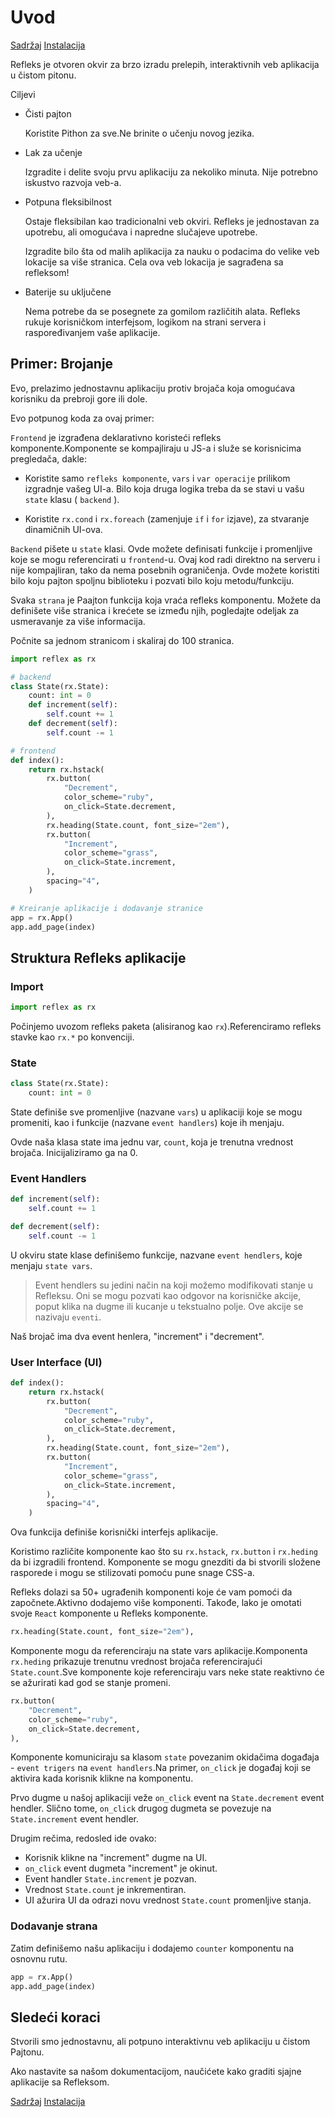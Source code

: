
# Uvod

[Sadržaj](00_sadrzaj.md) [Instalacija](02_install.md)

Refleks je otvoren okvir za brzo izradu prelepih, interaktivnih veb aplikacija u čistom pitonu.

Ciljevi

- Čisti pajton

  Koristite Pithon za sve.Ne brinite o učenju novog jezika.

- Lak za učenje

  Izgradite i delite svoju prvu aplikaciju za nekoliko minuta. Nije potrebno iskustvo razvoja veb-a.

- Potpuna fleksibilnost

  Ostaje fleksibilan kao tradicionalni veb okviri. Refleks je jednostavan za upotrebu, ali omogućava i napredne slučajeve upotrebe.

  Izgradite bilo šta od malih aplikacija za nauku o podacima do velike veb lokacije sa više stranica. Cela ova veb lokacija je sagrađena sa refleksom!

- Baterije su uključene

  Nema potrebe da se posegnete za gomilom različitih alata. Refleks rukuje korisničkom interfejsom, logikom na strani servera i raspoređivanjem vaše aplikacije.

## Primer: Brojanje

Evo, prelazimo jednostavnu aplikaciju protiv brojača koja omogućava korisniku da prebroji gore ili dole.

Evo potpunog koda za ovaj primer:

`Frontend` je izgrađena deklarativno koristeći refleks komponente.Komponente se kompajliraju u JS-a i služe se korisnicima pregledača, dakle:

- Koristite samo `refleks komponente`, `vars` i `var operacije` prilikom
  izgradnje vašeg UI-a. Bilo koja druga logika treba da se stavi u vašu `state` klasu ( `backend` ).

- Koristite `rx.cond` i `rx.foreach` (zamenjuje `if` i `for` izjave), za
  stvaranje dinamičnih UI-ova.

`Backend` pišete u `state` klasi. Ovde možete definisati funkcije i promenljive koje se mogu referencirati u `frontend`-u. Ovaj kod radi direktno na serveru i nije kompajliran, tako da nema posebnih ograničenja. Ovde možete koristiti bilo koju pajton spoljnu biblioteku i pozvati bilo koju metodu/funkciju.

Svaka `strana` je Paajton funkcija koja vraća refleks komponentu. Možete da definišete više stranica i krećete se između njih, pogledajte odeljak za usmeravanje za više informacija.

Počnite sa jednom stranicom i skaliraj do 100 stranica.

```py
import reflex as rx

# backend
class State(rx.State):
    count: int = 0
    def increment(self):
        self.count += 1
    def decrement(self):
        self.count -= 1

# frontend
def index():
    return rx.hstack(
        rx.button(
            "Decrement",
            color_scheme="ruby",
            on_click=State.decrement,
        ),
        rx.heading(State.count, font_size="2em"),
        rx.button(
            "Increment",
            color_scheme="grass",
            on_click=State.increment,
        ),
        spacing="4",
    )

# Kreiranje aplikacije i dodavanje stranice
app = rx.App()
app.add_page(index)
```

## Struktura Refleks aplikacije

### Import

```py
import reflex as rx
```

Počinjemo uvozom refleks paketa (alisiranog kao `rx`).Referenciramo refleks stavke kao `rx.*` po konvenciji.

### State

```py
class State(rx.State):
    count: int = 0
```

State definiše sve promenljive (nazvane `vars`) u aplikaciji koje se mogu promeniti, kao i funkcije (nazvane `event handlers`) koje ih menjaju.

Ovde naša klasa state ima jednu var, `count`, koja je trenutna vrednost brojača. Inicijaliziramo ga na 0.

### Event Handlers

```py
def increment(self):
    self.count += 1

def decrement(self):
    self.count -= 1
```

U okviru state klase definišemo funkcije, nazvane `event hendlers`, koje menjaju `state vars`.

> Event hendlers su jedini način na koji možemo modifikovati stanje u
  Refleksu. Oni se mogu pozvati kao odgovor na korisničke akcije, poput klika na dugme ili kucanje u tekstualno polje. Ove akcije se nazivaju `eventi`.

Naš brojač ima dva event henlera, "increment" i "decrement".

### User Interface (UI)

```py
def index():
    return rx.hstack(
        rx.button(
            "Decrement",
            color_scheme="ruby",
            on_click=State.decrement,
        ),
        rx.heading(State.count, font_size="2em"),
        rx.button(
            "Increment",
            color_scheme="grass",
            on_click=State.increment,
        ),
        spacing="4",
    )
```

Ova funkcija definiše korisnički interfejs aplikacije.

Koristimo različite komponente kao što su `rx.hstack`, `rx.button` i `rx.heding` da bi izgradili frontend. Komponente se mogu gnezditi da bi  stvorili složene rasporede i mogu se stilizovati pomoću pune snage CSS-a.

Refleks dolazi sa 50+ ugrađenih komponenti koje će vam pomoći da započnete.Aktivno dodajemo više komponenti. Takođe, lako je omotati svoje `React` komponente u Refleks komponente.

```py
rx.heading(State.count, font_size="2em"),
```

Komponente mogu da referenciraju na state vars aplikacije.Komponenta `rx.heding` prikazuje trenutnu vrednost brojača referencirajući `State.count`.Sve komponente koje referenciraju vars neke state reaktivno će se ažurirati kad god se stanje promeni.

```py
rx.button(
    "Decrement",
    color_scheme="ruby",
    on_click=State.decrement,
),
```

Komponente komuniciraju sa klasom `state` povezanim okidačima događaja - `event trigers` na `event handlers`.Na primer, `on_click` je događaj koji se aktivira kada korisnik klikne na komponentu.

Prvo dugme u našoj aplikaciji veže `on_click` event na `State.decrement` event hendler. Slično tome, `on_click` drugog dugmeta se povezuje na `State.increment` event hendler.

Drugim rečima, redosled ide ovako:

- Korisnik klikne na "increment" dugme na UI.
- `on_click` event dugmeta "increment" je okinut.
- Event handler `State.increment` je pozvan.
- Vrednost `State.count` je inkrementiran.
- UI ažurira UI da odrazi novu vrednost `State.count` promenljive stanja.

### Dodavanje strana

Zatim definišemo našu aplikaciju i dodajemo `counter` komponentu na osnovnu rutu.

```py
app = rx.App()
app.add_page(index)
```

## Sledeći koraci

Stvorili smo jednostavnu, ali potpuno interaktivnu veb aplikaciju u čistom Pajtonu.

Ako nastavite sa našom dokumentacijom, naučićete kako graditi sjajne aplikacije sa Refleksom.

[Sadržaj](00_sadrzaj.md) [Instalacija](02_install.md)
